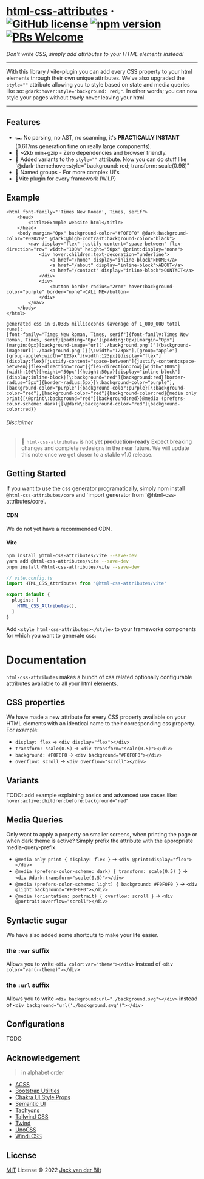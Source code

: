 # [html-css-attributes](https://just-html.dev) &middot; [![GitHub license](https://img.shields.io/github/license/UltraCakeBakery/html-css-attributes.svg)](#LICENSE) [![npm version](https://img.shields.io/npm/v/html-css-attributes.svg?style=flat)](https://www.npmjs.com/package/html-css-attributes) [![PRs Welcome](https://img.shields.io/badge/PRs-welcome-brightgreen.svg)](https://reactjs.org/docs/how-to-contribute.html#your-first-pull-request)

_Don't write CSS, simply add attributes to your HTML elements instead!_

------

With this library / vite-plugin you can add every CSS property to your html elements through their own unique attributes. We've also upgraded the `style=""` attribute allowing you to style based on state and media queries like so: `@dark:hover:style="background: red;"`. In other words; you can now style your pages without _truely_ never leaving your html.

___

## Features

- 🏎️ No parsing, no AST, no scanning, it's **PRACTICALLY INSTANT** (0.617ms generation time on really large components).
- 🤏 ~2kb min+gzip - Zero dependencies and browser friendly.
- 🦾 Added variants to the `style=""` attribute. Now you can do stuff like `@dark-theme:hover:style="background: red; transform: scale(0.98)"
- 📇 Named groups - For more complex UI's
- 🔌Vite plugin for every framework (W.I.P)
<!-- - [100.000+ CSS Icons](https://github.com/unocss/unocss/tree/main/packages/preset-icons/) - easily and performantly add icons to your website  -->
<!-- - [Shortcuts](#shortcuts) - Add your own boolean attributes for quick prototyping -->


## Example
```vue
<html font-family="'Times New Roman', Times, serif">
    <head>
        <title>Example website html</title>
    </head>
    <body margin="0px" background-color="#F0F0F0" @dark:background-color="#020202" @dark:@high-contrast:background-color="black">
        <nav display="flex" justify-content="space-between" flex-direction="row" width="100%" height="50px" @print:display="none">
            <div hover:children:text-decoration="underline">
                <a href="/home" display="inline-block">HOME</a>
                <a href="/about" display="inline-block">ABOUT</a>
                <a href="/contact" display="inline-block">CONTACT</a>
            </div>
            <div>
                <button border-radius="2rem" hover:background-color="purple" border="none">CALL ME</button>
            </div>
        </nav>
    </body>
</html>
```
```
generated css in 0.0385 milliseconds (average of 1_000_000 total runs):
[font-family="Times New Roman, Times, serif"]{font-family:Times New Roman, Times, serif}[padding="0px"]{padding:0px}[margin="0px"]{margin:0px}[background-image="url('./background.png')"]{background-image:url('./background.png')}[\:width="123px"],[group="apple"] [group-apple\:width="123px"]{width:123px}[display="flex"]{display:flex}[justify-content="space-between"]{justify-content:space-between}[flex-direction="row"]{flex-direction:row}[width="100%"]{width:100%}[height="50px"]{height:50px}[display="inline-block"]{display:inline-block}[\:background="red"]{background:red}[border-radius="5px"]{border-radius:5px}[\:background-color="purple"],[background-color="purple"]{background-color:purple}[\:background-color="red"],[background-color="red"]{background-color:red}@media only print{[\@print\:background="red"]{background:red}}@media (prefers-color-scheme: dark){[\@dark\:background-color="red"]{background-color:red}}
```

###### Disclaimer
> 🧪 `html-css-attributes` is not yet **production-ready** Expect breaking changes and complete redesigns in the near future.
> We will update this note once we get closer to a stable v1.0 release.

<!-- 
###### Benchmark

```
2022/7/2 08:38:12 PM
1656 utilities | x50 runs (min build time)

none                              5.87 ms / delta.      0.00 ms 
unocss       v0.43.0              9.17 ms / delta.      3.30 ms (x1.00)
tailwindcss  v3.1.4             497.24 ms / delta.    491.37 ms (x148.70)
windicss     v3.5.5             869.47 ms / delta.    863.60 ms (x261.35)
``` -->

## Getting Started
If you want to use the css generator programatically, simply npm install `@html-css-attributes/core` and `import generator from '@html-css-attributes/core'.

#### CDN
We do not yet have a recommended CDN.

#### Vite

```bash
npm install @html-css-attributes/vite --save-dev
yarn add @html-css-attributes/vite --save-dev
pnpm install @html-css-attributes/vite --save-dev
```

```ts
// vite.config.ts
import HTML_CSS_Attributes from '@html-css-attributes/vite'

export default {
  plugins: [
    HTML_CSS_Attributes(),
  ]
}
```

Add `<style html-css-attributes></style>` to your frameworks components for which you want to generate css:

# Documentation
`html-css-attributes` makes a bunch of css related optionally configurable attributes available to all your html elements.

## CSS properties
We have made a new attribute for every CSS property available on your HTML elements with an identical name to their corresponding css property.
For example:

- `display: flex` -> `<div display="flex"></div>`
- `transform: scale(0.5)` -> `<div transform="scale(0.5)"></div>`
- `background: #F0F0F0` -> `<div background="#F0F0F0"></div>`
- `overflow: scroll` -> `<div overflow="scroll"></div>`

## Variants
TODO: add example explaining basics and advanced use cases like: 
`hover:active:children:before:background="red"`

## Media Queries
Only want to apply a property on smaller screens, when printing the page or when dark theme is active? Simply prefix the attribute with the appropriate media-query-prefix.

- `@media only print { display: flex }` -> `<div @print:display="flex"></div>`
- `@media (prefers-color-scheme: dark) { transform: scale(0.5) }` -> `<div @dark:transform="scale(0.5)"></div>`
- `@media (prefers-color-scheme: light) { background: #F0F0F0 }` -> `<div @light:background="#F0F0F0"></div>`
- `@media (orientation: portrait) { overflow: scroll }` -> `<div @portrait:overflow="scroll"></div>`



## Syntactic sugar
We have also added some shortcuts to make your life easier.

### the `:var` suffix
Allows you to write `<div color:var="theme"></div>` instead of `<div color="var(--theme)"></div>`

### the `:url` suffix
Allows you to write `<div background:url="./background.svg"></div>` instead of `<div background="url('./background.svg')"></div>`

## Configurations

TODO

## Acknowledgement

> in alphabet order

- [ACSS](https://acss.io/)
- [Bootstrap Utilities](https://getbootstrap.com/docs/5.1/utilities/flex/)
- [Chakra UI Style Props](https://chakra-ui.com/docs/features/style-props)
- [Semantic UI](https://semantic-ui.com/)
- [Tachyons](https://tachyons.io/)
- [Tailwind CSS](https://tailwindcss.com/)
- [Twind](https://github.com/tw-in-js/twind)
- [UnoCSS](http://github.com/unocss/unocss)
- [Windi CSS](http://windicss.org/)


## License

[MIT](./LICENSE) License &copy; 2022 [Jack van der Bilt](https://github.com/ultracakebakery)
